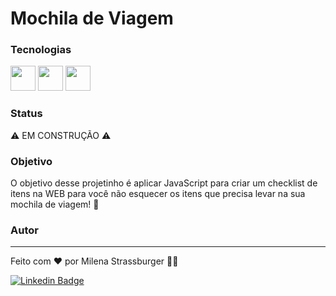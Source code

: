 # Mochila de Viagem 

### Tecnologias

<img src="https://cdn.jsdelivr.net/gh/devicons/devicon/icons/javascript/javascript-original.svg" width="40" height="40" /> <img src="https://cdn.jsdelivr.net/gh/devicons/devicon/icons/html5/html5-original.svg" width="40" height="40"/> <img src="https://cdn.jsdelivr.net/gh/devicons/devicon/icons/css3/css3-original.svg" width="40" height="40"/>

### Status

⚠ EM CONSTRUÇÃO ⚠

### Objetivo

O objetivo desse projetinho é aplicar JavaScript para criar um checklist de itens na WEB para você não esquecer os itens que precisa levar na sua mochila de viagem! 🎒

### Autor
---

Feito com ❤️ por Milena Strassburger 👋🏽

[![Linkedin Badge](https://img.shields.io/badge/-Milena-blue?style=flat-square&logo=Linkedin&logoColor=white&link=https://www.linkedin.com/in/milena-strassburger/)](https://www.linkedin.com/in/milena-strassburger/) 

